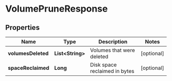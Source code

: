 
# VolumePruneResponse

## Properties
Name | Type | Description | Notes
------------ | ------------- | ------------- | -------------
**volumesDeleted** | **List&lt;String&gt;** | Volumes that were deleted |  [optional]
**spaceReclaimed** | **Long** | Disk space reclaimed in bytes |  [optional]



